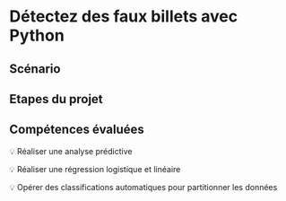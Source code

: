 # Détectez des faux billets avec Python

## Scénario

## Etapes du projet

## Compétences évaluées

:bulb: Réaliser une analyse prédictive

:bulb: Réaliser une régression logistique et linéaire

:bulb: Opérer des classifications automatiques pour partitionner les données




